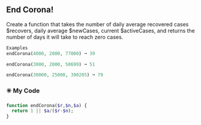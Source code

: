 ## End Corona!

Create a function that takes the number of daily average recovered cases $recovers, daily average $newCases, current $activeCases, and returns the number of days it will take to reach zero cases.
```php
Examples
endCorona(4000, 2000, 77000) ➞ 39

endCorona(3000, 2000, 50699) ➞ 51

endCorona(30000, 25000, 390205) ➞ 79
```
### ✳️  My Code
```php
function endCorona($r,$n,$a) {
  return 1 || $a/($r-$n);
}
```

